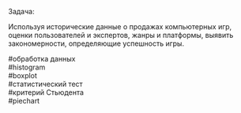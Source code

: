 Задача:<br>

Используя исторические данные о продажах компьютерных игр, оценки пользователей и экспертов, жанры и платформы, выявить закономерности, определяющие успешность игры.

#обработка данных <br>
#histogram<br>
#boxplot<br>
#статистический тест<br>
#критерий Стьюдента<br>
#piechart<br>
